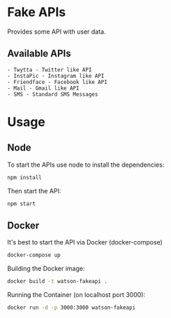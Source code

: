 # Fake APIs

Provides some API with user data.

## Available APIs

    - Twytta - Twitter like API
    - InstaPic - Instagram like API
    - Friendface - Facebook like API
    - Mail - Gmail like API
    - SMS - Standard SMS Messages

# Usage

## Node

To start the APIs use node to install the dependencies:

```bash
npm install
```

Then start the API:

```bash
npm start
```

## Docker

It's best to start the API via Docker (docker-compose)

```bash
docker-compose up
```

Building the Docker image:

```bash
docker build -t watson-fakeapi .
```

Running the Container (on localhost port 3000):

```bash
docker run -d -p 3000:3000 watson-fakeapi
```
